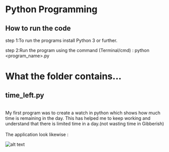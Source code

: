 <h1>Python Programming</h1>

<h2>How to run the code</h2>

step 1:To run the programs install Python 3 or further.

step 2:Run the program using the command (Terminal/cmd) : python <program_name>.py

<h1>What the folder contains...</h1>

 <h2>time_left.py </h2><br>My first program was to create a watch in python which shows how much time is remaining in the day. This has helped me to keep working and understand that there is limited time in a day.(not wasting time in Gibberish) 
<br><br>
The application look likewise :

![alt text](https://github.com/siddesh001/Time_left-application-python/blob/master/Screenshot%20from%202018-07-09%2017-48-11.png)

